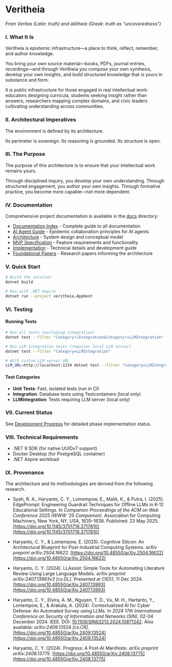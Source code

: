 # Veritheia

*From Veritas (Latin: truth) and alētheia (Greek: truth as "uncoveredness")*

### I. What It Is

Veritheia is epistemic infrastructure—a place to think, reflect, remember, and author knowledge.

You bring your own source material—books, PDFs, journal entries, recordings—and through Veritheia you compose your own synthesis, develop your own insights, and build structured knowledge that is yours in substance and form.

It is public infrastructure for those engaged in real intellectual work: educators designing curricula, students seeking insight rather than answers, researchers mapping complex domains, and civic leaders cultivating understanding across communities.

### II. Architectural Imperatives

The environment is defined by its architecture.

Its perimeter is sovereign. Its reasoning is grounded. Its structure is open.

### III. The Purpose

The purpose of this architecture is to ensure that your intellectual work remains yours.

Through disciplined inquiry, you develop your own understanding. Through structured engagement, you author your own insights. Through formative practice, you become more capable—not more dependent.

### IV. Documentation

Comprehensive project documentation is available in the [docs](docs/) directory:

- [Documentation Index](docs/README.md) - Complete guide to all documentation
- [AI Agent Guide](docs/AI-AGENT-GUIDE.md) - Epistemic collaboration principles for AI agents
- [Architecture](docs/ARCHITECTURE.md) - System design and conceptual model
- [MVP Specification](docs/MVP-SPECIFICATION.md) - Feature requirements and functionality
- [Implementation](docs/IMPLEMENTATION.md) - Technical details and development guide
- [Foundational Papers](papers/) - Research papers informing the architecture


### V. Quick Start

```bash
# Build the solution
dotnet build

# Run with .NET Aspire
dotnet run --project veritheia.AppHost
```

### VI. Testing

#### Running Tests

```bash
# Run all tests (excluding integration)
dotnet test --filter "Category!=Integration&Category!=LLMIntegration"

# Run LLM integration tests (requires local LLM server)
dotnet test --filter "Category=LLMIntegration"

# With custom LLM server URL
LLM_URL=http://localhost:1234 dotnet test --filter "Category=LLMIntegration"
```

#### Test Categories
- **Unit Tests**: Fast, isolated tests (run in CI)
- **Integration**: Database tests using Testcontainers (local only)
- **LLMIntegration**: Tests requiring LLM server (local only)

### VII. Current Status

See [Development Progress](development/PROGRESS.md) for detailed phase implementation status.

### VIII. Technical Requirements

- .NET 9 SDK (for native UUIDv7 support)
- Docker Desktop (for PostgreSQL container)
- .NET Aspire workload

### IX. Provenance

The architecture and its methodologies are derived from the following research.

- Syah, R. A., Haryanto, C. Y., Lomempow, E., Malik, K., & Putra, I. (2025). EdgePrompt: Engineering Guardrail Techniques for Offline LLMs in K-12 Educational Settings. In *Companion Proceedings of the ACM on Web Conference 2025 (WWW '25 Companion)*. Association for Computing Machinery, New York, NY, USA, 1635–1638. Published: 23 May 2025. [https://doi.org/10.1145/3701716.3717810](https://doi.org/10.1145/3701716.3717810)

- Haryanto, C. Y., & Lomempow, E. (2025). Cognitive Silicon: An Architectural Blueprint for Post-Industrial Computing Systems. *arXiv preprint arXiv:2504.16622*. [https://doi.org/10.48550/arXiv.2504.16622](https://doi.org/10.48550/arXiv.2504.16622)

- Haryanto, C. Y. (2024). LLAssist: Simple Tools for Automating Literature Review Using Large Language Models. *arXiv preprint arXiv:2407.13993v3 [cs.DL]*. Presented at CIE51, 11 Dec 2024. [https://doi.org/10.48550/arXiv.2407.13993](https://doi.org/10.48550/arXiv.2407.13993)

- Haryanto, C. Y., Elvira, A. M., Nguyen, T. D., Vu, M. H., Hartanto, Y., Lomempow, E., & Arakala, A. (2024). Contextualized AI for Cyber Defense: An Automated Survey using LLMs. In *2024 17th International Conference on Security of Information and Networks (SIN)*, 02-04 December 2024. IEEE. DOI: [10.1109/SIN63213.2024.10871242](https://doi.org/10.1109/SIN63213.2024.10871242). Also available: *arXiv:2409.13524 [cs.CR]*. [https://doi.org/10.48550/arXiv.2409.13524](https://doi.org/10.48550/arXiv.2409.13524)

- Haryanto, C. Y. (2024). Progress: A Post-AI Manifesto. *arXiv preprint arXiv:2408.13775*. [https://doi.org/10.48550/arXiv.2408.13775](https://doi.org/10.48550/arXiv.2408.13775)

